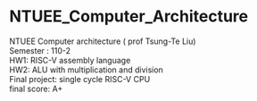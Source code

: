 # NTUEE_Computer_Architecture
NTUEE Computer architecture ( prof Tsung-Te Liu)  
Semester : 110-2  
HW1: RISC-V assembly language  
HW2: ALU with multiplication and division  
Final project: single cycle RISC-V CPU  
final score: A+
